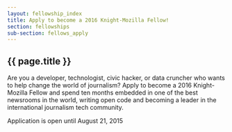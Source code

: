 ```yaml
---
layout: fellowship_index
title: Apply to become a 2016 Knight-Mozilla Fellow!
section: fellowships
sub-section: fellows_apply
---
```


<h2>{{ page.title }}</h2>

Are you a developer, technologist, civic hacker, or data cruncher who  wants to help change the world of journalism? Apply to become a 2016  Knight-Mozilla Fellow and spend ten months embedded in one of the best  newsrooms in the world, writing open code and becoming a leader in the  international journalism tech community.

Application is open until August 21, 2015
